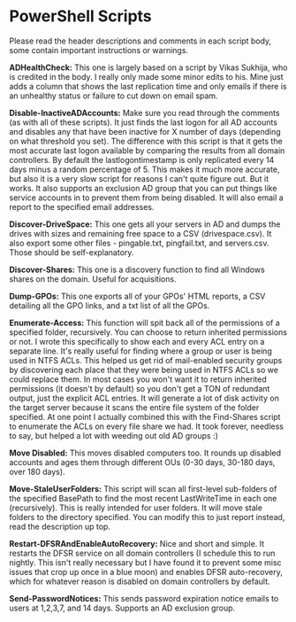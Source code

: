 # PowerShell Scripts
Please read the header descriptions and comments in each script body, some contain important instructions or warnings.

**ADHealthCheck:** This one is largely based on a script by Vikas Sukhija, who is credited in the body. I really only made some minor edits to his. Mine just adds a column that shows the last replication time and only emails if there is an unhealthy status or failure to cut down on email spam.

**Disable-InactiveADAccounts:** Make sure you read through the comments (as with all of these scripts). It just finds the last logon for all AD accounts and disables any that have been inactive for X number of days (depending on what threshold you set). The difference with this script is that it gets the most accurate last logon available by comparing the results from all domain controllers. By default the lastlogontimestamp is only replicated every 14 days minus a random percentage of 5. This makes it much more accurate, but also it is a very slow script for reasons I can't quite figure out. But it works. It also supports an exclusion AD group that you can put things like service accounts in to prevent them from being disabled. It will also email a report to the specified email addresses.

**Discover-DriveSpace:** This one gets all your servers in AD and dumps the drives with sizes and remaining free space to a CSV (drivespace.csv). It also export some other files - pingable.txt, pingfail.txt, and servers.csv. Those should be self-explanatory.

**Discover-Shares:** This one is a discovery function to find all Windows shares on the domain. Useful for acquisitions.

**Dump-GPOs:** This one exports all of your GPOs' HTML reports, a CSV detailing all the GPO links, and a txt list of all the GPOs.

**Enumerate-Access:** This function will spit back all of the permissions of a specified folder, recursively. You can choose to return inherited permissions or not. I wrote this specifically to show each and every ACL entry on a separate line. It's really useful for finding where a group or user is being used in NTFS ACLs. This helped us get rid of mail-enabled security groups by discovering each place that they were being used in NTFS ACLs so we could replace them. In most cases you won't want it to return inherited permissions (it doesn't by default) so you don't get a TON of redundant output, just the explicit ACL entries. It will generate a lot of disk activity on the target server because it scans the entire file system of the folder specified. At one point I actually combined this with the Find-Shares script to enumerate the ACLs on every file share we had. It took forever, needless to say, but helped a lot with weeding out old AD groups :)

**Move Disabled:** This moves disabled computers too. It rounds up disabled accounts and ages them through different OUs (0-30 days, 30-180 days, over 180 days).

**Move-StaleUserFolders:** This script will scan all first-level sub-folders of the specified BasePath to find the most recent LastWriteTime in each one (recursively). This is really intended for user folders. It will move stale folders to the directory specified. You can modify this to just report instead, read the description up top.

**Restart-DFSRAndEnableAutoRecovery:** Nice and short and simple. It restarts the DFSR service on all domain controllers (I schedule this to run nightly. This isn't really necessary but I have found it to prevent some misc issues that crop up once in a blue moon) and enables DFSR auto-recovery, which for whatever reason is disabled on domain controllers by default.

**Send-PasswordNotices:** This sends password expiration notice emails to users at 1,2,3,7, and 14 days. Supports an AD exclusion group.







